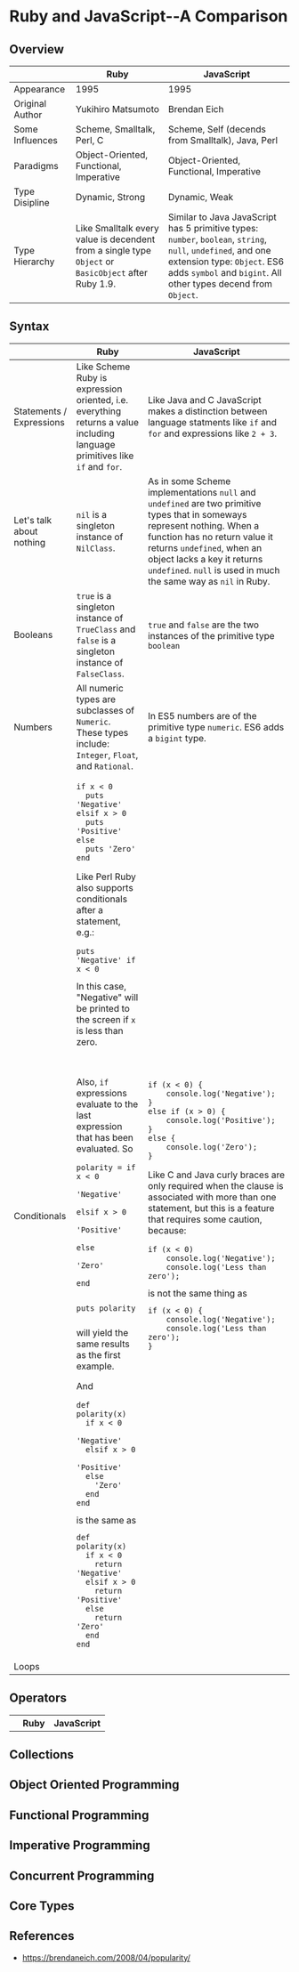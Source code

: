 # Ruby and JavaScript--A Comparison

## Overview

|                             | Ruby                                        | JavaScript                                    |
| --------------------------- | ------------------------------------------- | --------------------------------------------- |
| Appearance                  | 1995                                        | 1995                                          |
| Original Author             | Yukihiro Matsumoto                          | Brendan Eich                                  |
| Some Influences             | Scheme, Smalltalk, Perl, C                  | Scheme, Self (decends from Smalltalk), Java, Perl |
| Paradigms                   | Object-Oriented, Functional, Imperative     | Object-Oriented, Functional, Imperative       |
| Type Disipline              | Dynamic, Strong                             | Dynamic, Weak                                 |
| Type Hierarchy              | Like Smalltalk every value is decendent from a single type `Object` or `BasicObject` after Ruby 1.9. | Similar to Java JavaScript has 5 primitive types: `number`, `boolean`, `string`, `null`, `undefined`, and one extension type: `Object`. ES6 adds `symbol` and `bigint`. All other types decend from `Object`. |

## Syntax

<table>
  <thead>
    <tr>
      <th></th>
      <th>Ruby</th>
      <th>JavaScript</th>
    </tr>
  </thead>
  <tbody>
<tr>
  <td>Statements / Expressions</td>
  <td>Like Scheme Ruby is expression oriented, i.e.
  everything returns a value including
  language primitives like <code>if</code> and
  <code>for</code>.</td>
  <td>Like Java and C JavaScript makes a
  distinction between language statments like
  <code>if</code> and <code>for</code> and
  expressions like <code>2 + 3</code>.</td>
</tr>
<tr>
  <td>Let's talk about nothing</td>
  <td><code>nil</code> is a singleton instance of <code>NilClass</code>.</td>
  <td>As in some Scheme implementations <code>null</code> and <code>undefined</code>
  are two primitive types that in someways represent nothing.
  When a function has no return value it returns <code>undefined</code>,
  when an object lacks a key it returns <code>undefined</code>. <code>null</code> is
  used in much the same way as <code>nil</code> in Ruby.</td>
</tr>
<tr>
  <td>Booleans</td>
  <td><code>true</code> is a singleton instance of <code>TrueClass</code>
  and <code>false</code> is a singleton instance of <code>FalseClass</code>.</td>
  <td><code>true</code> and <code>false</code> are the two instances of the primitive
  type <code>boolean</code></td>
</tr>
<tr>
  <td>Numbers</td>
  <td>All numeric types are subclasses of <code>Numeric</code>. These types include:
  <code>Integer</code>, <code>Float</code>, and <code>Rational</code>.</td>
  <td>In ES5 numbers are of the primitive type <code>numeric</code>. ES6 adds a <code>bigint</code> type.</td>
</tr>
<tr>
  <td>Conditionals</td>
  <td>
<pre><code>if x < 0
  puts 'Negative'
elsif x > 0
  puts 'Positive'
else
  puts 'Zero'
end
</code></pre>
<p>Like Perl Ruby also supports conditionals
after a statement, e.g.:
<pre><code>puts 'Negative' if x < 0</code></pre>
In this case, "Negative" will be printed to the
screen if <code>x</code> is less than zero.</p>
<br>
<p>Also, <code>if</code> expressions evaluate
to the last expression that has been evaluated.
So
<pre><code>polarity = if x < 0
             'Negative'
           elsif x > 0
             'Positive'
           else
             'Zero'
           end

puts polarity</code></pre>
will yield the same results as the first example.</p>
<p>And
<pre><code>def polarity(x)
  if x < 0
    'Negative'
  elsif x > 0
    'Positive'
  else
    'Zero'
  end
end</code></pre>
is the same as
<pre><code>def polarity(x)
  if x < 0
    return 'Negative'
  elsif x > 0
    return 'Positive'
  else
    return 'Zero'
  end
end</code></pre></p>
</td>
<td>
<pre><code>if (x < 0) {
    console.log('Negative');
}
else if (x > 0) {
    console.log('Positive');
}
else {
    console.log('Zero');
}
</code></pre>
<p>Like C and Java curly braces are only
required when the clause is associated with
more than one statement, but this is a
feature that requires some caution, because:
<pre><code>if (x < 0)
    console.log('Negative');
    console.log('Less than zero');
</code></pre>
is not the same thing as
<pre><code>if (x < 0) {
    console.log('Negative');
    console.log('Less than zero');
}</code></pre></p>
</td>
</tr>
<tr>
  <td>Loops</td>
  <td></td>
  <td></td>
</tr>
</tbody>
</table>

## Operators

<table>
  <thead>
    <tr>
      <th></th>
      <th>Ruby</th>
      <th>JavaScript</th>
    </tr>
  </thead>
  <tbody>
<tr>
</tr>
</tbody>
</table>

## Collections

## Object Oriented Programming

## Functional Programming

## Imperative Programming

## Concurrent Programming

## Core Types

## References

- https://brendaneich.com/2008/04/popularity/
